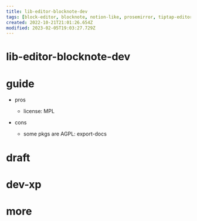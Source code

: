 ```yaml
---
title: lib-editor-blocknote-dev
tags: [block-editor, blocknote, notion-like, prosemirror, tiptap-editor]
created: 2022-10-21T21:01:26.654Z
modified: 2023-02-05T19:03:27.729Z
---
```


# lib-editor-blocknote-dev

# guide

- pros
  - license: MPL

- cons
  - some pkgs are AGPL: export-docs
# draft

# dev-xp

# more
